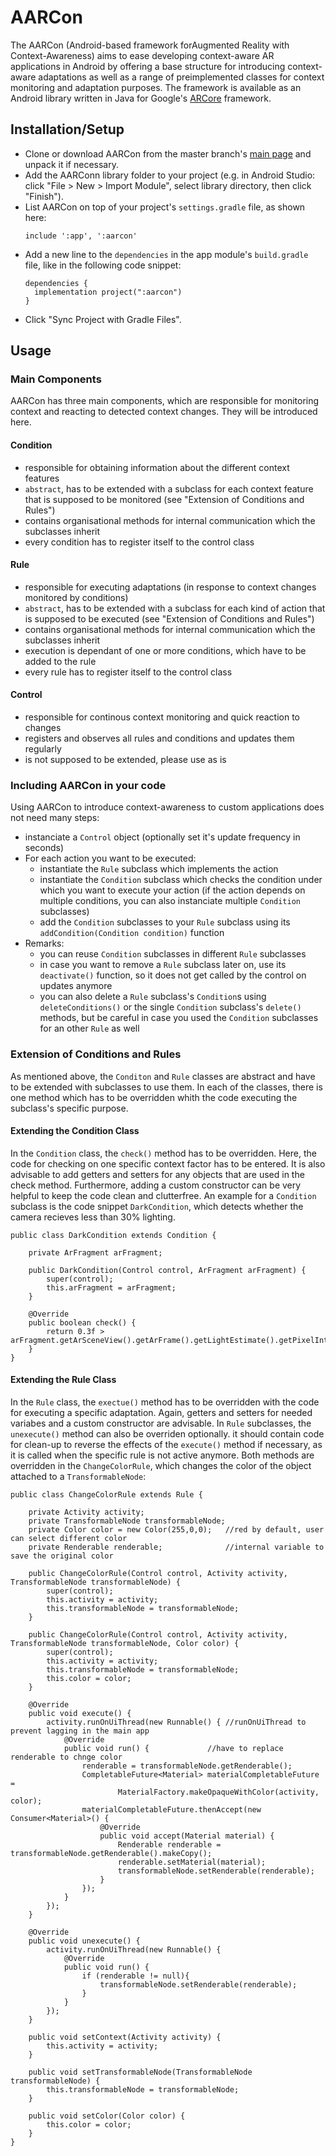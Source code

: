 # AARCon
The AARCon (Android-based framework forAugmented Reality with Context-Awareness) aims to ease developing context-aware AR applications in Android by offering a base structure for introducing context-aware adaptations as well as a range of preimplemented classes for context monitoring and adaptation purposes. The framework is available as an Android library written in Java for Google's [ARCore](https://developers.google.com/ar) framework.

## Installation/Setup
- Clone or download AARCon from the master branch's [main page](https://github.com/S-Krings/AARCon) and unpack it if necessary.
- Add the AARConn library folder to your project
  (e.g. in Android Studio: click "File > New > Import Module", select library directory, then click "Finish").
- List AARCon on top of your project's `settings.gradle` file, as shown here:
  ```
  include ':app', ':aarcon'
  ```
- Add a new line to the `dependencies` in the app module's `build.gradle` file, like in the following code snippet:
  ```
  dependencies {
	implementation project(":aarcon")
  }
  ```
- Click "Sync Project with Gradle Files".

## Usage
### Main Components
AARCon has three main components, which are responsible for monitoring context and reacting to detected context changes. They will be introduced here.
#### Condition
- responsible for obtaining information about the different context features
- `abstract`, has to be extended with a subclass for each context feature that is supposed to be monitored (see "Extension of Conditions and Rules")
- contains organisational methods for internal communication which the subclasses inherit
- every condition has to register itself to the control class
#### Rule
- responsible for executing adaptations (in response to context changes monitored by conditions)
- `abstract`, has to be extended with a subclass for each kind of action that is supposed to be executed (see "Extension of Conditions and Rules")
- contains organisational methods for internal communication which the subclasses inherit
- execution is dependant of one or more conditions, which have to be added to the rule
- every rule has to register itself to the control class
#### Control
- responsible for continous context monitoring and quick reaction to changes
- registers and observes all rules and conditions and updates them regularly
- is not supposed to be extended, please use as is
### Including AARCon in your code
Using AARCon to introduce context-awareness to custom applications does not need many steps:
- instanciate a `Control` object (optionally set it's update frequency in seconds)
- For each action you want to be executed:
  - instantiate the `Rule` subclass which implements the action
  - instantiate the `Condition` subclass which checks the condition under which you want to execute your action (if the action depends on multiple conditions, you can also instanciate multiple `Condition` subclasses)
  - add the `Condition` subclasses to your `Rule` subclass using its `addCondition(Condition condition)` function
- Remarks:
  - you can reuse `Condition` subclasses in different `Rule` subclasses
  - in case you want to remove a `Rule` subclass later on, use its `deactivate()` function, so it does not get called by the control on updates anymore
  - you can also delete a `Rule` subclass's `Condition`s using `deleteConditions()` or the single `Condition` subclass's `delete()` methods, but be careful in case you used the `Condition` subclasses for an other `Rule` as well

### Extension of Conditions and Rules
As mentioned above, the `Conditon` and `Rule` classes are abstract and have to be extended with subclasses to use them. In each of the classes, there is one method which has to be overridden whith the code executing the subclass's specific purpose.
#### Extending the Condition Class
In the `Condition` class, the `check()` method has to be overridden. Here, the code for checking on one specific context factor has to be entered. It is also advisable to add getters and setters for any objects that are used in the check method. Furthermore, adding a custom constructor can be very helpful to keep the code clean and clutterfree. An example for a `Condition` subclass is the code snippet `DarkCondition`, which detects whether the camera recieves less than 30% lighting.
```
public class DarkCondition extends Condition {

    private ArFragment arFragment;

    public DarkCondition(Control control, ArFragment arFragment) {
        super(control);
        this.arFragment = arFragment;
    }

    @Override
    public boolean check() {
        return 0.3f > arFragment.getArSceneView().getArFrame().getLightEstimate().getPixelIntensity();
    }
}
```
#### Extending the Rule Class
In the `Rule` class, the `exectue()` method has to be overridden with the code for executing a specific adaptation. Again, getters and setters for needed variabes and a custom constructor are advisable. 
In `Rule` subclasses, the `unexecute()` method can also be overriden optionally. it should contain code for clean-up to reverse the effects of the `execute()` method if necessary, as it is called when the specific rule is not active anymore.
Both methods are overridden in the `ChangeColorRule`, which changes the color of the object attached to a `TransformableNode`:
```
public class ChangeColorRule extends Rule {

    private Activity activity;
    private TransformableNode transformableNode;
    private Color color = new Color(255,0,0); 	//red by default, user can select different color
    private Renderable renderable; 				//internal variable to save the original color

    public ChangeColorRule(Control control, Activity activity, TransformableNode transformableNode) {
        super(control);
        this.activity = activity;
        this.transformableNode = transformableNode;
    }

    public ChangeColorRule(Control control, Activity activity, TransformableNode transformableNode, Color color) {
        super(control);
        this.activity = activity;
        this.transformableNode = transformableNode;
        this.color = color;
    }

    @Override
    public void execute() {
        activity.runOnUiThread(new Runnable() { //runOnUiThread to prevent lagging in the main app
            @Override
            public void run() {				//have to replace renderable to chnge color
                renderable = transformableNode.getRenderable();
                CompletableFuture<Material> materialCompletableFuture =
                        MaterialFactory.makeOpaqueWithColor(activity, color);
                materialCompletableFuture.thenAccept(new Consumer<Material>() {
                    @Override
                    public void accept(Material material) {
                        Renderable renderable = transformableNode.getRenderable().makeCopy();
                        renderable.setMaterial(material);
                        transformableNode.setRenderable(renderable);
                    }
                });
            }
        });
    }

    @Override
    public void unexecute() {
        activity.runOnUiThread(new Runnable() {
            @Override
            public void run() {
                if (renderable != null){
                    transformableNode.setRenderable(renderable);
                }
            }
        });
    }

    public void setContext(Activity activity) {
        this.activity = activity;
    }

    public void setTransformableNode(TransformableNode transformableNode) {
        this.transformableNode = transformableNode;
    }

    public void setColor(Color color) {
        this.color = color;
    }
}

```